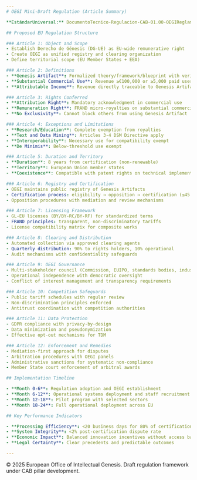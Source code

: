 ```yaml
---
# OEGI Mini-Draft Regulation (Article Summary)

**EstándarUniversal:** DocumentoTecnico-Regulacion-CAB-01.00-OEGIReglamento-0001-v1.0-AerospaceAndQuantumUnitedAdvancedVenture-GeneracionHybrida-CROSS-AmedeoPelliccia-oegiregul-RestoDeVidaUtil

## Proposed EU Regulation Structure

### Article 1: Object and Scope
- Establish Derecho de Génesis (DG-UE) as EU-wide remunerative right
- Create OEGI as unified registry and clearing organization
- Define territorial scope (EU Member States + EEA)

### Article 2: Definitions
- **Genesis Artifact**: Formalized theory/framework/blueprint with verifiable application potential
- **Substantial Commercial Use**: Revenue ≥€100,000 or ≥5,000 paid users annually
- **Attributable Income**: Revenue directly traceable to Genesis Artifact incorporation

### Article 3: Rights Conferred
- **Attribution Right**: Mandatory acknowledgment in commercial use
- **Remuneration Right**: FRAND micro-royalties on substantial commercial use
- **No Exclusivity**: Cannot block others from using Genesis Artifact

### Article 4: Exceptions and Limitations
- **Research/Education**: Complete exemption from royalties
- **Text and Data Mining**: Articles 3-4 DSM Directive apply
- **Interoperability**: Necessary use for compatibility exempt
- **De Minimis**: Below-threshold use exempt

### Article 5: Duration and Territory
- **Duration**: 8 years from certification (non-renewable)
- **Territory**: European Union member states
- **Coexistence**: Compatible with patent rights on technical implementations

### Article 6: Registry and Certification
- OEGI maintains public registry of Genesis Artifacts
- Certification process: eligibility → opposition → certification (≤45 days)
- Opposition procedures with mediation and review mechanisms

### Article 7: Licensing Framework
- GL-EU licenses (BY/BY-RC/BY-RF) for standardized terms
- FRAND principles: transparent, non-discriminatory tariffs
- License compatibility matrix for composite works

### Article 8: Clearing and Distribution
- Automated collection via approved clearing agents
- Quarterly distribution: 90% to rights holders, 10% operational
- Audit mechanisms with confidentiality safeguards

### Article 9: OEGI Governance
- Multi-stakeholder council (Commission, EUIPO, standards bodies, industry, civil society)
- Operational independence with democratic oversight
- Conflict of interest management and transparency requirements

### Article 10: Competition Safeguards
- Public tariff schedules with regular review
- Non-discrimination principles enforced
- Antitrust coordination with competition authorities

### Article 11: Data Protection
- GDPR compliance with privacy-by-design
- Data minimization and pseudonymization
- Effective opt-out mechanisms for TDM

### Article 12: Enforcement and Remedies
- Mediation-first approach for disputes
- Arbitration procedures with OEGI panels
- Administrative sanctions for systematic non-compliance
- Member State court enforcement of arbitral awards

## Implementation Timeline

- **Month 0-6**: Regulation adoption and OEGI establishment
- **Month 6-12**: Operational systems deployment and staff recruitment
- **Month 12-18**: Pilot program with selected sectors
- **Month 18-24**: Full operational deployment across EU

## Key Performance Indicators

- **Processing Efficiency**: <20 business days for 80% of certifications
- **System Integrity**: <2% post-certification dispute rate
- **Economic Impact**: Balanced innovation incentives without access barriers
- **Legal Certainty**: Clear precedents and predictable outcomes

---
```


© 2025 European Office of Intellectual Genesis. Draft regulation framework under CAB pillar development.